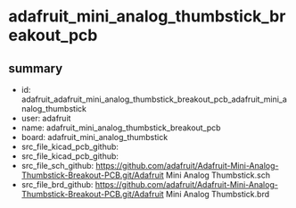 # adafruit_mini_analog_thumbstick_breakout_pcb
 
## summary 
* id: adafruit_adafruit_mini_analog_thumbstick_breakout_pcb_adafruit_mini_analog_thumbstick
* user: adafruit
* name: adafruit_mini_analog_thumbstick_breakout_pcb
* board: adafruit_mini_analog_thumbstick
* src_file_kicad_pcb_github: 
* src_file_kicad_pcb_github: 
* src_file_sch_github: https://github.com/adafruit/Adafruit-Mini-Analog-Thumbstick-Breakout-PCB.git/Adafruit Mini Analog Thumbstick.sch
* src_file_brd_github: https://github.com/adafruit/Adafruit-Mini-Analog-Thumbstick-Breakout-PCB.git/Adafruit Mini Analog Thumbstick.brd




